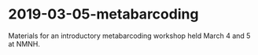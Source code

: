 # 2019-03-05-metabarcoding
Materials for an introductory metabarcoding workshop held March 4 and 5 at NMNH.
